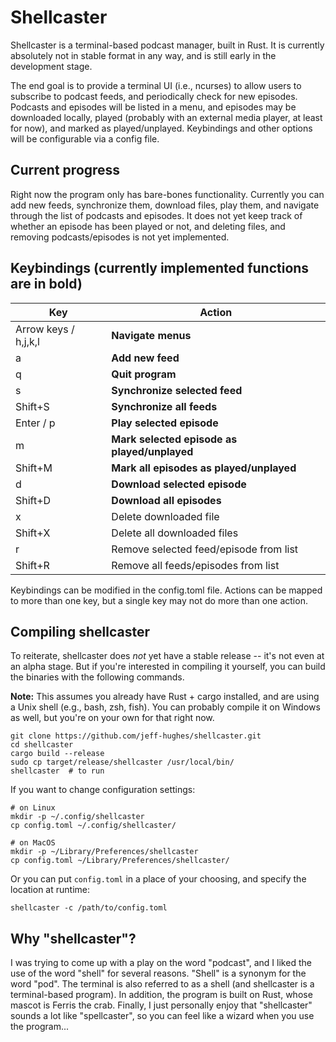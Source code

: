 # Shellcaster

Shellcaster is a terminal-based podcast manager, built in Rust. It is currently absolutely not in stable format in any way, and is still early in the development stage.

The end goal is to provide a terminal UI (i.e., ncurses) to allow users to subscribe to podcast feeds, and periodically check for new episodes. Podcasts and episodes will be listed in a menu, and episodes may be downloaded locally, played (probably with an external media player, at least for now), and marked as played/unplayed. Keybindings and other options will be configurable via a config file.

## Current progress

Right now the program only has bare-bones functionality. Currently you can add new feeds, synchronize them, download files, play them, and navigate through the list of podcasts and episodes. It does not yet keep track of whether an episode has been played or not, and deleting files, and removing podcasts/episodes is not yet implemented.

## Keybindings (currently implemented functions are in bold)

| Key     | Action         |
| ------- | -------------- |
| Arrow keys / h,j,k,l | **Navigate menus** |
| a       | **Add new feed** |
| q       | **Quit program** |
| s       | **Synchronize selected feed** |
| Shift+S | **Synchronize all feeds** |
| Enter / p | **Play selected episode** |
| m       | **Mark selected episode as played/unplayed** |
| Shift+M | **Mark all episodes as played/unplayed** |
| d       | **Download selected episode** |
| Shift+D | **Download all episodes** |
| x       | Delete downloaded file |
| Shift+X | Delete all downloaded files |
| r       | Remove selected feed/episode from list |
| Shift+R | Remove all feeds/episodes from list |

Keybindings can be modified in the config.toml file. Actions can be
mapped to more than one key, but a single key may not do more than one
action.

## Compiling shellcaster

To reiterate, shellcaster does *not* yet have a stable release -- it's not even at an alpha stage. But if you're interested in compiling it yourself, you can build the binaries with the following commands.

**Note:** This assumes you already have Rust + cargo installed, and are using a Unix shell (e.g., bash, zsh, fish). You can probably compile it on Windows as well, but you're on your own for that right now.

```
git clone https://github.com/jeff-hughes/shellcaster.git
cd shellcaster
cargo build --release
sudo cp target/release/shellcaster /usr/local/bin/
shellcaster  # to run
```

If you want to change configuration settings:

```
# on Linux
mkdir -p ~/.config/shellcaster
cp config.toml ~/.config/shellcaster/

# on MacOS
mkdir -p ~/Library/Preferences/shellcaster
cp config.toml ~/Library/Preferences/shellcaster/
```

Or you can put `config.toml` in a place of your choosing, and specify the location at runtime:

```
shellcaster -c /path/to/config.toml
```

## Why "shellcaster"?

I was trying to come up with a play on the word "podcast", and I liked the use of the word "shell" for several reasons. "Shell" is a synonym for the word "pod". The terminal is also referred to as a shell (and shellcaster is a terminal-based program). In addition, the program is built on Rust, whose mascot is Ferris the crab. Finally, I just personally enjoy that "shellcaster" sounds a lot like "spellcaster", so you can feel like a wizard when you use the program...